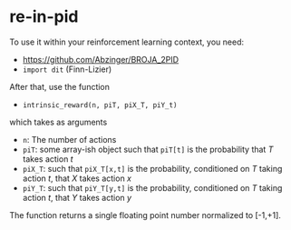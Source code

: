 # re-in-pid

To use it within your reinforcement learning context, you need:
* https://github.com/Abzinger/BROJA_2PID
* `import dit` (Finn-Lizier)

After that, use the function
* `intrinsic_reward(n, piT, piX_T, piY_t)`

which takes as arguments
* `n`: The number of actions
* `piT`: some array-ish object such that `piT[t]` is the probability that _T_ takes action _t_
* `piX_T`: such that `piX_T[x,t]` is the probability, conditioned on _T_ taking action _t_, that _X_ takes action _x_
* `piY_T`: such that `piY_T[y,t]` is the probability, conditioned on _T_ taking action _t_, that _Y_ takes action _y_

The function returns a single floating point number normalized to [-1,+1].
